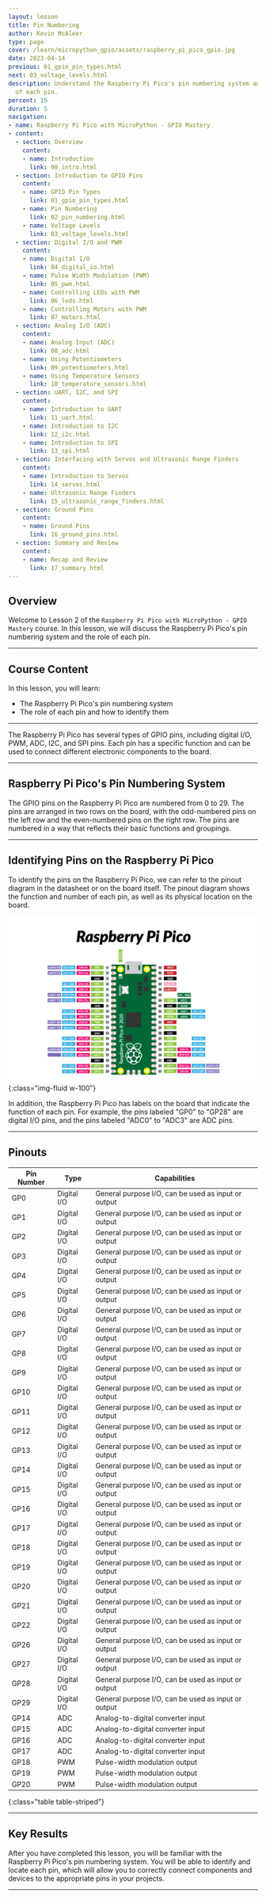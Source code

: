 ```yaml
---
layout: lesson
title: Pin Numbering
author: Kevin McAleer
type: page
cover: /learn/micropython_gpio/assets/raspberry_pi_pico_gpio.jpg
date: 2023-04-14
previous: 01_gpio_pin_types.html
next: 03_voltage_levels.html
description: Understand the Raspberry Pi Pico's pin numbering system and the role
  of each pin.
percent: 15
duration: 5
navigation:
- name: Raspberry Pi Pico with MicroPython - GPIO Mastery
- content:
  - section: Overview
    content:
    - name: Introduction
      link: 00_intro.html
  - section: Introduction to GPIO Pins
    content:
    - name: GPIO Pin Types
      link: 01_gpio_pin_types.html
    - name: Pin Numbering
      link: 02_pin_numbering.html
    - name: Voltage Levels
      link: 03_voltage_levels.html
  - section: Digital I/O and PWM
    content:
    - name: Digital I/O
      link: 04_digital_io.html
    - name: Pulse Width Modulation (PWM)
      link: 05_pwm.html
    - name: Controlling LEDs with PWM
      link: 06_leds.html
    - name: Controlling Motors with PWM
      link: 07_motors.html
  - section: Analog I/O (ADC)
    content:
    - name: Analog Input (ADC)
      link: 08_adc.html
    - name: Using Potentiometers
      link: 09_potentiometers.html
    - name: Using Temperature Sensors
      link: 10_temperature_sensors.html
  - section: UART, I2C, and SPI
    content:
    - name: Introduction to UART
      link: 11_uart.html
    - name: Introduction to I2C
      link: 12_i2c.html
    - name: Introduction to SPI
      link: 13_spi.html
  - section: Interfacing with Servos and Ultrasonic Range Finders
    content:
    - name: Introduction to Servos
      link: 14_servos.html
    - name: Ultrasonic Range Finders
      link: 15_ultrasonic_range_finders.html
  - section: Ground Pins
    content:
    - name: Ground Pins
      link: 16_ground_pins.html
  - section: Summary and Review
    content:
    - name: Recap and Review
      link: 17_summary.html
---
```



## Overview

Welcome to Lesson 2 of the `Raspberry Pi Pico with MicroPython - GPIO Mastery` course. In this lesson, we will discuss the Raspberry Pi Pico's pin numbering system and the role of each pin.

---

## Course Content

In this lesson, you will learn:

* The Raspberry Pi Pico's pin numbering system
* The role of each pin and how to identify them

---

The Raspberry Pi Pico has several types of GPIO pins, including digital I/O, PWM, ADC, I2C, and SPI pins. Each pin has a specific function and can be used to connect different electronic components to the board.

---

## Raspberry Pi Pico's Pin Numbering System

The GPIO pins on the Raspberry Pi Pico are numbered from 0 to 29. The pins are arranged in two rows on the board, with the odd-numbered pins on the left row and the even-numbered pins on the right row. The pins are numbered in a way that reflects their basic functions and groupings.

---

## Identifying Pins on the Raspberry Pi Pico

To identify the pins on the Raspberry Pi Pico, we can refer to the pinout diagram in the datasheet or on the board itself. The pinout diagram shows the function and number of each pin, as well as its physical location on the board.

![Pico Pinouts](assets/pico_pinouts.jpg){:class="img-fluid w-100"}

In addition, the Raspberry Pi Pico has labels on the board that indicate the function of each pin. For example, the pins labeled "GP0" to "GP28" are digital I/O pins, and the pins labeled "ADC0" to "ADC3" are ADC pins.

---

## Pinouts

| Pin Number | Type        | Capabilities                                        |
|------------|-------------|-----------------------------------------------------|
| GP0        | Digital I/O | General purpose I/O, can be used as input or output |
| GP1        | Digital I/O | General purpose I/O, can be used as input or output |
| GP2        | Digital I/O | General purpose I/O, can be used as input or output |
| GP3        | Digital I/O | General purpose I/O, can be used as input or output |
| GP4        | Digital I/O | General purpose I/O, can be used as input or output |
| GP5        | Digital I/O | General purpose I/O, can be used as input or output |
| GP6        | Digital I/O | General purpose I/O, can be used as input or output |
| GP7        | Digital I/O | General purpose I/O, can be used as input or output |
| GP8        | Digital I/O | General purpose I/O, can be used as input or output |
| GP9        | Digital I/O | General purpose I/O, can be used as input or output |
| GP10       | Digital I/O | General purpose I/O, can be used as input or output |
| GP11       | Digital I/O | General purpose I/O, can be used as input or output |
| GP12       | Digital I/O | General purpose I/O, can be used as input or output |
| GP13       | Digital I/O | General purpose I/O, can be used as input or output |
| GP14       | Digital I/O | General purpose I/O, can be used as input or output |
| GP15       | Digital I/O | General purpose I/O, can be used as input or output |
| GP16       | Digital I/O | General purpose I/O, can be used as input or output |
| GP17       | Digital I/O | General purpose I/O, can be used as input or output |
| GP18       | Digital I/O | General purpose I/O, can be used as input or output |
| GP19       | Digital I/O | General purpose I/O, can be used as input or output |
| GP20       | Digital I/O | General purpose I/O, can be used as input or output |
| GP21       | Digital I/O | General purpose I/O, can be used as input or output |
| GP22       | Digital I/O | General purpose I/O, can be used as input or output |
| GP26       | Digital I/O | General purpose I/O, can be used as input or output |
| GP27       | Digital I/O | General purpose I/O, can be used as input or output |
| GP28       | Digital I/O | General purpose I/O, can be used as input or output |
| GP29       | Digital I/O | General purpose I/O, can be used as input or output |
| GP14       | ADC         | Analog-to-digital converter input                   |
| GP15       | ADC         | Analog-to-digital converter input                   |
| GP16       | ADC         | Analog-to-digital converter input                   |
| GP17       | ADC         | Analog-to-digital converter input                   |
| GP18       | PWM         | Pulse-width modulation output                       |
| GP19       | PWM         | Pulse-width modulation output                       |
| GP20       | PWM         | Pulse-width modulation output                       |
{:class="table table-striped"}

---

## Key Results

After you have completed this lesson, you will be familiar with the Raspberry Pi Pico's pin numbering system. You will be able to identify and locate each pin, which will allow you to correctly connect components and devices to the appropriate pins in your projects.

---
